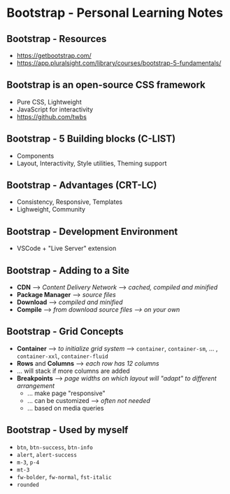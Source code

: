 # Bootstrap - Personal Learning Notes

## Bootstrap - Resources
- https://getbootstrap.com/
- https://app.pluralsight.com/library/courses/bootstrap-5-fundamentals/

## Bootstrap is an open-source CSS framework
- Pure CSS, Lightweight
- JavaScript for interactivity
- https://github.com/twbs

## Bootstrap - 5 Building blocks (C-LIST)
- Components
- Layout, Interactivity, Style utilities, Theming support

## Bootstrap - Advantages (CRT-LC)
- Consistency, Responsive, Templates
- Lighweight, Community

## Bootstrap - Development Environment
- VSCode + "Live Server" extension

## Bootstrap - Adding to a Site
- **CDN** --> *Content Delivery Network* --> *cached, compiled and minified*
- **Package Manager** --> *source files*
- **Download** --> *compiled and minified*
- **Compile** --> *from download source files --> on your own*

## Bootstrap - Grid Concepts
- **Container** --> *to initialize grid system* --> `container`, `container-sm`, ... , `container-xxl`, `container-fluid`
- **Rows** and **Columns** --> *each row has 12 columns*
 - ... will stack if more columns are added
- **Breakpoints** --> *page widths on which layout will "adapt" to different arrangement*
  - ... make page "responsive"
  - ... can be customized --> *often not needed*
  - ... based on media queries

## Bootstrap - Used by myself
- `btn`, `btn-success`, `btn-info`
- `alert`, `alert-success`
- `m-3`, `p-4`
- `mt-3`
- `fw-bolder`, `fw-normal`, `fst-italic`
- `rounded`
